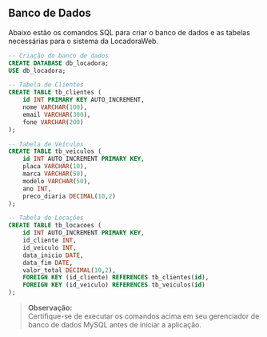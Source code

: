 ## Banco de Dados

Abaixo estão os comandos SQL para criar o banco de dados e as tabelas necessárias para o sistema da LocadoraWeb.

```sql
-- Criação do banco de dados
CREATE DATABASE db_locadora;
USE db_locadora;

-- Tabela de Clientes
CREATE TABLE tb_clientes (
    id INT PRIMARY KEY AUTO_INCREMENT,
    nome VARCHAR(100),
    email VARCHAR(300),
    fone VARCHAR(200)
);

-- Tabela de Veículos
CREATE TABLE tb_veiculos (
    id INT AUTO_INCREMENT PRIMARY KEY,
    placa VARCHAR(10),
    marca VARCHAR(50),
    modelo VARCHAR(50),
    ano INT,
    preco_diaria DECIMAL(10,2)
);

-- Tabela de Locações
CREATE TABLE tb_locacoes (
    id INT AUTO_INCREMENT PRIMARY KEY,
    id_cliente INT,
    id_veiculo INT,
    data_inicio DATE,
    data_fim DATE,
    valor_total DECIMAL(10,2),
    FOREIGN KEY (id_cliente) REFERENCES tb_clientes(id),
    FOREIGN KEY (id_veiculo) REFERENCES tb_veiculos(id)
);
```

> **Observação:**  
> Certifique-se de executar os comandos acima em seu gerenciador de banco de dados MySQL antes de iniciar a aplicação.


